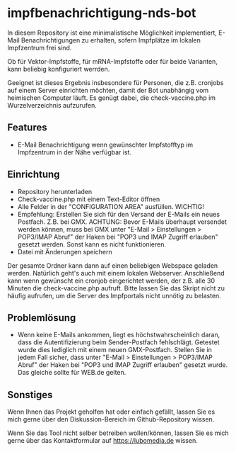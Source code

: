 # impfbenachrichtigung-nds-bot
In diesem Repository ist eine minimalistische Möglichkeit implementiert, E-Mail Benachrichtigungen zu erhalten, sofern Impfplätze im lokalen Impfzentrum frei sind.

Ob für Vektor-Impfstoffe, für mRNA-Impfstoffe oder für beide Varianten, kann beliebig konfiguriert werrden.

Geeignet ist dieses Ergebnis insbesondere für Personen, die z.B. cronjobs auf einem Server einrichten möchten, damit der Bot unabhängig vom heimischen Computer läuft. Es genügt dabei, die check-vaccine.php im Wurzelverzeichnis aufzurufen.

## Features
* E-Mail Benachrichtigung wenn gewünschter Impfstofftyp im Impfzentrum in der Nähe verfügbar ist.

## Einrichtung
* Repository herunterladen
* Check-vaccine.php mit einem Text-Editor öffnen
* Alle Felder in der "CONFIGURATION AREA" ausfüllen. WICHTIG!
* Empfehlung: Erstellen Sie sich für den Versand der E-Mails ein neues Postfach. Z.B. bei GMX. ACHTUNG: Bevor E-Mails überhaupt versendet werden können, muss bei GMX unter "E-Mail > Einstellungen > POP3/IMAP Abruf" der Haken bei "POP3 und IMAP Zugriff erlauben" gesetzt werden. Sonst kann es nicht funktionieren.
* Datei mit Änderungen speichern

Der gesamte Ordner kann dann auf einen beliebigen Webspace geladen werden. Natürlich geht's auch mit einem lokalen Webserver. Anschließend kann wenn gewünscht ein cronjob eingerichtet werden, der z.B. alle 30 Minuten die check-vaccine.php aufruft. Bitte lassen Sie das Skript nicht zu häufig aufrufen, um die Server des Impfportals nicht unnötig zu belasten.

## Problemlösung
* Wenn keine E-Mails ankommen, liegt es höchstwahrscheinlich daran, dass die Autentifizierung beim Sender-Postfach fehlschlägt. Getestet wurde dies lediglich mit einem neuen GMX-Postfach. Stellen Sie in jedem Fall sicher, dass unter "E-Mail > Einstellungen > POP3/IMAP Abruf" der Haken bei "POP3 und IMAP Zugriff erlauben" gesetzt wurde. Das gleiche sollte für WEB.de gelten.

## Sonstiges
Wenn Ihnen das Projekt geholfen hat oder einfach gefällt, lassen Sie es mich gerne über den Diskussion-Bereich im Github-Repository wissen. 

Wenn Sie das Tool nicht selber betreiben wollen/können, lassen Sie es mich gerne über das Kontaktformular auf https://lubomedia.de wissen.